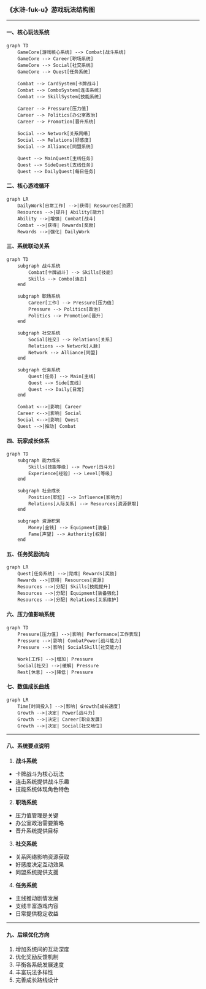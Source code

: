 ### 《水浒-fuk-u》游戏玩法结构图

---

#### 一、核心玩法系统

```mermaid
graph TD
    GameCore[游戏核心系统] --> Combat[战斗系统]
    GameCore --> Career[职场系统]
    GameCore --> Social[社交系统]
    GameCore --> Quest[任务系统]

    Combat --> CardSystem[卡牌战斗]
    Combat --> ComboSystem[连击系统]
    Combat --> SkillSystem[技能系统]

    Career --> Pressure[压力值]
    Career --> Politics[办公室政治]
    Career --> Promotion[晋升系统]

    Social --> Network[关系网络]
    Social --> Relations[好感度]
    Social --> Alliance[同盟系统]

    Quest --> MainQuest[主线任务]
    Quest --> SideQuest[支线任务]
    Quest --> DailyQuest[每日任务]
```

#### 二、核心游戏循环

```mermaid
graph LR
    DailyWork[日常工作] -->|获得| Resources[资源]
    Resources -->|提升| Ability[能力]
    Ability -->|增强| Combat[战斗]
    Combat -->|获得| Rewards[奖励]
    Rewards -->|强化| DailyWork
```

#### 三、系统联动关系

```mermaid
graph TD
    subgraph 战斗系统
        Combat[卡牌战斗] --> Skills[技能]
        Skills --> Combo[连击]
    end

    subgraph 职场系统
        Career[工作] --> Pressure[压力值]
        Pressure --> Politics[政治]
        Politics --> Promotion[晋升]
    end

    subgraph 社交系统
        Social[社交] --> Relations[关系]
        Relations --> Network[人脉]
        Network --> Alliance[同盟]
    end

    subgraph 任务系统
        Quest[任务] --> Main[主线]
        Quest --> Side[支线]
        Quest --> Daily[日常]
    end

    Combat <-->|影响| Career
    Career <-->|影响| Social
    Social <-->|影响| Quest
    Quest -->|推动| Combat
```

#### 四、玩家成长体系

```mermaid
graph TD
    subgraph 能力成长
        Skills[技能等级] --> Power[战斗力]
        Experience[经验] --> Level[等级]
    end

    subgraph 社会成长
        Position[职位] --> Influence[影响力]
        Relations[人际关系] --> Resources[资源获取]
    end

    subgraph 资源积累
        Money[金钱] --> Equipment[装备]
        Fame[声望] --> Authority[权限]
    end
```

#### 五、任务奖励流向

```mermaid
graph LR
    Quest[任务系统] -->|完成| Rewards[奖励]
    Rewards -->|获得| Resources[资源]
    Resources -->|分配| Skills[技能提升]
    Resources -->|分配| Equipment[装备强化]
    Resources -->|分配| Relations[关系维护]
```

#### 六、压力值影响系统

```mermaid
graph TD
    Pressure[压力值] -->|影响| Performance[工作表现]
    Pressure -->|影响| CombatPower[战斗能力]
    Pressure -->|影响| SocialSkill[社交能力]

    Work[工作] -->|增加| Pressure
    Social[社交] -->|缓解| Pressure
    Rest[休息] -->|降低| Pressure
```

#### 七、数值成长曲线

```mermaid
graph LR
    Time[时间投入] -->|影响| Growth[成长速度]
    Growth -->|决定| Power[战斗力]
    Growth -->|决定| Career[职业发展]
    Growth -->|决定| Social[社交地位]
```

---

#### 八、系统要点说明

1. **战斗系统**
- 卡牌战斗为核心玩法
- 连击系统提供战斗乐趣
- 技能系统体现角色特色

2. **职场系统**
- 压力值管理是关键
- 办公室政治需要策略
- 晋升系统提供目标

3. **社交系统**
- 关系网络影响资源获取
- 好感度决定互动效果
- 同盟系统提供支援

4. **任务系统**
- 主线推动剧情发展
- 支线丰富游戏内容
- 日常提供稳定收益

---

#### 九、后续优化方向

1. 增加系统间的互动深度
2. 优化奖励反馈机制
3. 平衡各系统发展速度
4. 丰富玩法多样性
5. 完善成长路线设计
